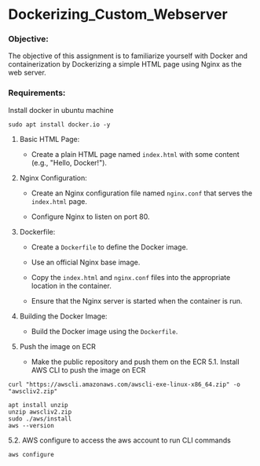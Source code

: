 # Dockerizing_Custom_Webserver
### Objective:
The objective of this assignment is to familiarize yourself with Docker and containerization by Dockerizing a simple HTML page using Nginx as the web server.
### Requirements:

Install docker in ubuntu machine
```
sudo apt install docker.io -y
```
1. Basic HTML Page:

   - Create a plain HTML page named `index.html` with some content (e.g., "Hello, Docker!").

2. Nginx Configuration:

   - Create an Nginx configuration file named `nginx.conf` that serves the `index.html` page.

   - Configure Nginx to listen on port 80.

3. Dockerfile:

   - Create a `Dockerfile` to define the Docker image.

   - Use an official Nginx base image.

   - Copy the `index.html` and `nginx.conf` files into the appropriate location in the container.

   - Ensure that the Nginx server is started when the container is run.

4. Building the Docker Image:

   - Build the Docker image using the `Dockerfile`.

5. Push the image on ECR

   - Make the public repository and push them on the ECR
5.1. Install AWS CLI to push the image on ECR
```
curl "https://awscli.amazonaws.com/awscli-exe-linux-x86_64.zip" -o "awscliv2.zip"

apt install unzip
unzip awscliv2.zip
sudo ./aws/install
aws --version

```
5.2. AWS configure to access the aws account to run CLI commands 
```
aws configure
```
